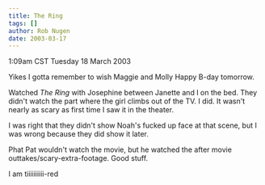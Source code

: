```yaml
---
title: The Ring
tags: []
author: Rob Nugen
date: 2003-03-17
---
```


<p class=date>1:09am CST Tuesday 18 March 2003</p>

<p>Yikes I gotta remember to wish Maggie and Molly Happy B-day tomorrow.</p>

<p>Watched <em>The Ring</em> with Josephine between Janette and I on
the bed.  They didn't watch the part where the girl climbs out of the
TV.  I did.  It wasn't nearly as scary as first time I saw it in the
theater.</p>

<p>I was right that they didn't show Noah's fucked up face at that
scene, but I was wrong because they did show it later.</p>

<p>Phat Pat wouldn't watch the movie, but he watched the after movie
outtakes/scary-extra-footage.  Good stuff.</p>

<p>I am tiiiiiiiiii-red</p>
